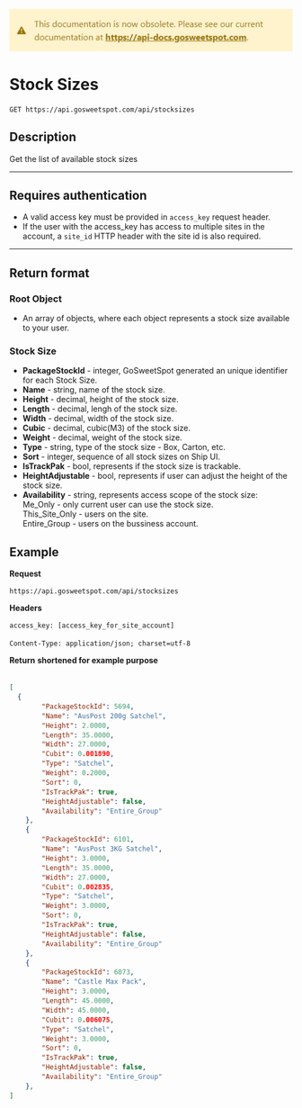 [![](../obsolete-banner.png)](https://api-docs.gosweetspot.com/)

# Stock Sizes

    GET https://api.gosweetspot.com/api/stocksizes

## Description
Get the list of available stock sizes

***

## Requires authentication
* A valid access key must be provided in `access_key` request header.
* If the user with the access_key has access to multiple sites in the account, a `site_id` HTTP header with the site id is also required.

***

## Return format
### Root Object
- An array of objects, where each object represents a stock size available to your user.

### Stock Size
- **PackageStockId** - integer, GoSweetSpot generated an unique identifier for each Stock Size.
- **Name** - string, name of the stock size.
- **Height** - decimal, height of the stock size.
- **Length** - decimal, lengh of the stock size.
- **Width** - decimal, width of the stock size.
- **Cubic** - decimal, cubic(M3) of the stock size.
- **Weight** - decimal, weight of the stock size.
- **Type** - string, type of the stock size - Box, Carton, etc. 
- **Sort** - integer, sequence of all stock sizes on Ship UI.
- **IsTrackPak** - bool, represents if the stock size is trackable.
- **HeightAdjustable** - bool, represents if user can adjust the height of the stock size.
- **Availability** - string, represents access scope of the stock size:  
      Me_Only - only current user can use the stock size.  
      This_Site_Only - users on the site.  
      Entire_Group - users on the bussiness account.  
    
## Example
**Request**

    https://api.gosweetspot.com/api/stocksizes

**Headers**

    access_key: [access_key_for_site_account]
    
    Content-Type: application/json; charset=utf-8

**Return** __shortened for example purpose__
``` json

[
  {
        "PackageStockId": 5694,
        "Name": "AusPost 200g Satchel",
        "Height": 2.0000,
        "Length": 35.0000,
        "Width": 27.0000,
        "Cubit": 0.001890,
        "Type": "Satchel",
        "Weight": 0.2000,
        "Sort": 0,
        "IsTrackPak": true,
        "HeightAdjustable": false,
        "Availability": "Entire_Group"
    },
    {
        "PackageStockId": 6101,
        "Name": "AusPost 3KG Satchel",
        "Height": 3.0000,
        "Length": 35.0000,
        "Width": 27.0000,
        "Cubit": 0.002835,
        "Type": "Satchel",
        "Weight": 3.0000,
        "Sort": 0,
        "IsTrackPak": true,
        "HeightAdjustable": false,
        "Availability": "Entire_Group"
    },
    {
        "PackageStockId": 6073,
        "Name": "Castle Max Pack",
        "Height": 3.0000,
        "Length": 45.0000,
        "Width": 45.0000,
        "Cubit": 0.006075,
        "Type": "Satchel",
        "Weight": 3.0000,
        "Sort": 0,
        "IsTrackPak": true,
        "HeightAdjustable": false,
        "Availability": "Entire_Group"
    },
]


```
